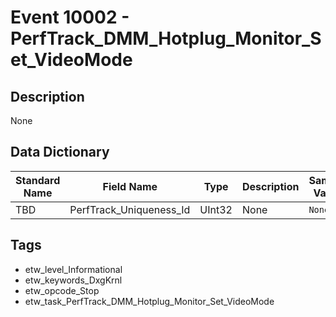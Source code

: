 # Event 10002 - PerfTrack_DMM_Hotplug_Monitor_Set_VideoMode

## Description
None

## Data Dictionary
|Standard Name|Field Name|Type|Description|Sample Value|
|---|---|---|---|---|
|TBD|PerfTrack_Uniqueness_Id|UInt32|None|`None`|

## Tags
* etw_level_Informational
* etw_keywords_DxgKrnl
* etw_opcode_Stop
* etw_task_PerfTrack_DMM_Hotplug_Monitor_Set_VideoMode